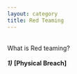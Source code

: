 ```yaml
---
layout: category
title: Red Teaming
---
```



<br>What is Red teaming?
<br>
<br> _**1)**_ **[Physical Breach]**
